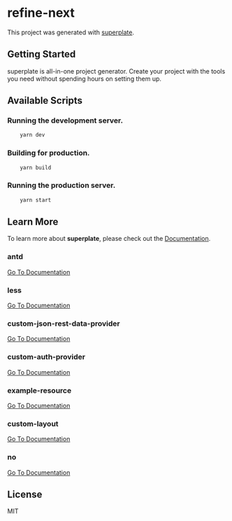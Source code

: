 # refine-next


This project was generated with [superplate](https://github.com/pankod/superplate).

## Getting Started

superplate is all-in-one project generator. Create your project with the tools you need without spending hours on setting them up.

## Available Scripts

### Running the development server.

```bash
    yarn dev
```

### Building for production.

```bash
    yarn build
```

### Running the production server.

```bash
    yarn start
```

## Learn More

To learn more about **superplate**, please check out the [Documentation](https://github.com/pankod/superplate).


### **antd**



[Go To Documentation]()


### **less**



[Go To Documentation]()


### **custom-json-rest-data-provider**



[Go To Documentation]()


### **custom-auth-provider**



[Go To Documentation]()


### **example-resource**



[Go To Documentation]()


### **custom-layout**



[Go To Documentation]()


### **no**



[Go To Documentation]()



## License

MIT
